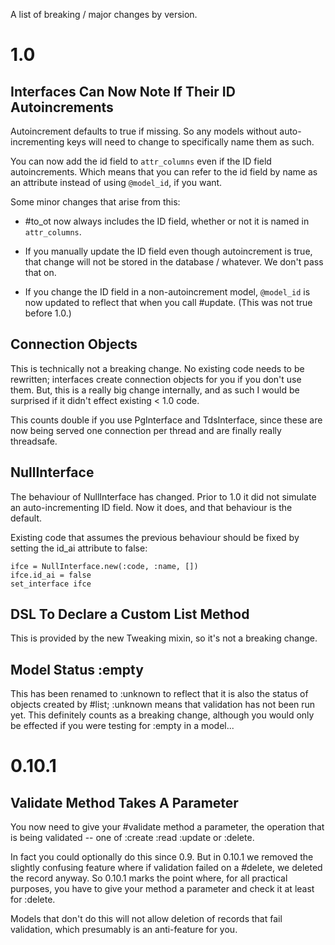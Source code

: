 A list of breaking / major changes by version.

1.0
===

Interfaces Can Now Note If Their ID Autoincrements
--------------------------------------------------

Autoincrement defaults to true if missing. So any models without auto-incrementing keys will need
to change to specifically name them as such.

You can now add the id field to `attr_columns` even if the ID field autoincrements. Which means
that you can refer to the id field by name as an attribute instead of using `@model_id`, if you
want.

Some minor changes that arise from this:

* #to_ot now always includes the ID field, whether or not it is named in `attr_columns`.

* If you manually update the ID field even though autoincrement is true, that change will not be
  stored in the database / whatever. We don't pass that on.

* If you change the ID field in a non-autoincrement model, `@model_id` is now updated to reflect
  that when you call #update.  (This was not true before 1.0.)

Connection Objects
------------------

This is technically not a breaking change. No existing code needs to be rewritten; interfaces
create connection objects for you if you don't use them.  But, this is a really big change
internally, and as such I would be surprised if it didn't effect existing < 1.0 code.

This counts double if you use PgInterface and TdsInterface, since these are now being served one
connection per thread and are finally really threadsafe.

NullInterface
-------------

The behaviour of NullInterface has changed.  Prior to 1.0 it did not simulate an auto-incrementing
ID field.  Now it does, and that behaviour is the default.

Existing code that assumes the previous behaviour should be fixed by setting the id_ai attribute to
false:

```
ifce = NullInterface.new(:code, :name, [])
ifce.id_ai = false
set_interface ifce
```

DSL To Declare a Custom List Method
-----------------------------------

This is provided by the new Tweaking mixin, so it's not a breaking change.

Model Status :empty
-------------------

This has been renamed to :unknown to reflect that it is also the status of objects created by #list;
:unknown means that validation has not been run yet. This definitely counts as a breaking change,
although you would only be effected if you were testing for :empty in a model...


0.10.1
======

Validate Method Takes A Parameter
---------------------------------

You now need to give your #validate method a parameter, the operation that is being validated --
one of :create :read :update or :delete.

In fact you could optionally do this since 0.9.  But in 0.10.1 we removed the slightly confusing
feature where if validation failed on a #delete, we deleted the record anyway.  So 0.10.1 marks the
point where, for all practical purposes, you have to give your method a parameter and check it at
least for :delete.

Models that don't do this will not allow deletion of records that fail validation, which presumably
is an anti-feature for you.

